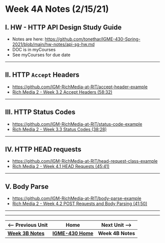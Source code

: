 # Week 4A Notes (2/15/21)

## I. HW - HTTP API Design Study Guide
- Notes are here: https://github.com/tonethar/IGME-430-Spring-2021/blob/main/hw-notes/api-sg-hw.md
- DOC is in myCourses
- See myCourses for due date

<hr>

## II. HTTP `Accept` Headers
- https://github.com/IGM-RichMedia-at-RIT/accept-header-example
- [Rich Media 2 - Week 3.2 Accept Headers (58:32)](https://www.youtube.com/watch?v=ElramkPkvaA&feature=emb_logo)

<hr>

## III. HTTP Status Codes
- https://github.com/IGM-RichMedia-at-RIT/status-code-example
- [Rich Media 2 - Week 3.3 Status Codes (38:28)](https://www.youtube.com/watch?v=vHSb7GjmMxA&feature=emb_logo)

<hr>

## IV. HTTP HEAD requests
- https://github.com/IGM-RichMedia-at-RIT/head-request-class-example
- [Rich Media 2 - Week 4.1 HEAD Requests (45:41)](https://www.youtube.com/watch?v=DPkIjyjVHTs&feature=emb_logo)

<hr>

## V. Body Parse 
- https://github.com/IGM-RichMedia-at-RIT/body-parse-example
- [Rich Media 2 - Week 4.2 POST Requests and Body Parsing (41:50)](https://www.youtube.com/watch?v=QY5sBCg6Ksg&feature=emb_logo)



<hr><hr>

| <-- Previous Unit | Home | Next Unit -->
| --- | --- | --- 
| [**Week 3B Notes**](3B.md)   |  [**IGME-430 Home**](../README.md) | **Week 4B Notes**
